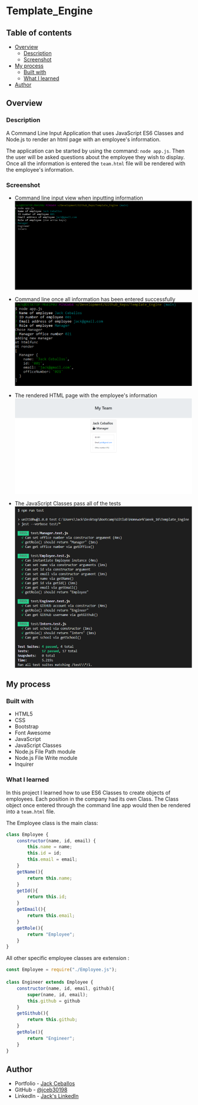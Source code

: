 # Template_Engine

## Table of contents

- [Overview](#overview)
  - [Description](#description)
  - [Screenshot](#screenshot)
- [My process](#my-process)
  - [Built with](#built-with)
  - [What I learned](#what-i-learned)
- [Author](#author)

## Overview

### Description

A Command Line Input Application that uses JavaScript ES6 Classes and Node.js to render an html page with an employee's information. 

The application can be started by using the command: `node app.js`. Then the user will be asked questions about the employee they wish to display. Once all the information is entered the `team.html` file will be rendered with the employee's information.

### Screenshot

- Command line input view when inputting information
![Command Line Input #1](./assets/command-line-shot.PNG)

- Command line once all information has been entered successfully
![Command Line Input #2](./assets/cli-shot-2.PNG)

- The rendered HTML page with the employee's information
![HTML Display Screenshot](./assets/codeshot.png)

- The JavaScript Classes pass all of the tests 
![Object Classes Test Screenshot](./assets/test.png)

## My process

### Built with

- HTML5
- CSS
- Bootstrap
- Font Awesome
- JavaScript
- JavaScript Classes
- Node.js File Path module
- Node.js File Write module
- Inquirer

### What I learned

In this project I learned how to use ES6 Classes to create objects of employees. Each position in the company had its own Class. The Class object once entered through the command line app would then be rendered into a `team.html` file.

The Employee class is the main class:

``` javascript
class Employee {
    constructor(name, id, email) {
        this.name = name;
        this.id = id;
        this.email = email;        
    }
    getName(){
        return this.name;
    }
    getId(){
        return this.id;
    }
    getEmail(){
        return this.email;
    }
    getRole(){
        return "Employee";
    }
}
```

All other specific employee classes are extension :

``` javascript
const Employee = require("./Employee.js");

class Engineer extends Employee {
    constructor(name, id, email, github){
        super(name, id, email);
        this.github = github
    }
    getGithub(){
        return this.github;
    }
    getRole(){
        return "Engineer";
    }
}
```

## Author

- Portfolio - [Jack Ceballos](https://jceb30198.github.io/#/)
- GitHub - [@jceb30198](https://www.frontendmentor.io/profile/jceb30198)
- LinkedIn - [Jack's LinkedIn](https://www.linkedin.com/in/jackceballosmia/)